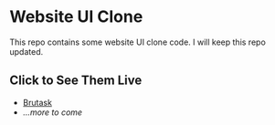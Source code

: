 # Website UI Clone
This repo contains some website UI clone code. I will keep this repo updated.

## Click to See Them Live
* [Brutask](https://faraaiden-brutask-ui-clone.netlify.app/ "Brutask Website UI Clone")
* *...more to come*
